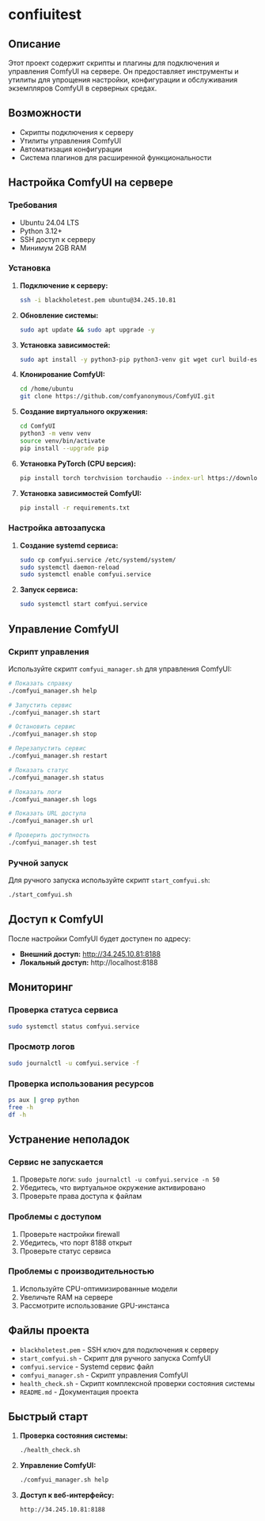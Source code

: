 # confiuitest

## Описание

Этот проект содержит скрипты и плагины для подключения и управления ComfyUI на сервере. Он предоставляет инструменты и утилиты для упрощения настройки, конфигурации и обслуживания экземпляров ComfyUI в серверных средах.

## Возможности

- Скрипты подключения к серверу
- Утилиты управления ComfyUI
- Автоматизация конфигурации
- Система плагинов для расширенной функциональности

## Настройка ComfyUI на сервере

### Требования

- Ubuntu 24.04 LTS
- Python 3.12+
- SSH доступ к серверу
- Минимум 2GB RAM

### Установка

1. **Подключение к серверу:**
   ```bash
   ssh -i blackholetest.pem ubuntu@34.245.10.81
   ```

2. **Обновление системы:**
   ```bash
   sudo apt update && sudo apt upgrade -y
   ```

3. **Установка зависимостей:**
   ```bash
   sudo apt install -y python3-pip python3-venv git wget curl build-essential python3-dev
   ```

4. **Клонирование ComfyUI:**
   ```bash
   cd /home/ubuntu
   git clone https://github.com/comfyanonymous/ComfyUI.git
   ```

5. **Создание виртуального окружения:**
   ```bash
   cd ComfyUI
   python3 -m venv venv
   source venv/bin/activate
   pip install --upgrade pip
   ```

6. **Установка PyTorch (CPU версия):**
   ```bash
   pip install torch torchvision torchaudio --index-url https://download.pytorch.org/whl/cpu
   ```

7. **Установка зависимостей ComfyUI:**
   ```bash
   pip install -r requirements.txt
   ```

### Настройка автозапуска

1. **Создание systemd сервиса:**
   ```bash
   sudo cp comfyui.service /etc/systemd/system/
   sudo systemctl daemon-reload
   sudo systemctl enable comfyui.service
   ```

2. **Запуск сервиса:**
   ```bash
   sudo systemctl start comfyui.service
   ```

## Управление ComfyUI

### Скрипт управления

Используйте скрипт `comfyui_manager.sh` для управления ComfyUI:

```bash
# Показать справку
./comfyui_manager.sh help

# Запустить сервис
./comfyui_manager.sh start

# Остановить сервис
./comfyui_manager.sh stop

# Перезапустить сервис
./comfyui_manager.sh restart

# Показать статус
./comfyui_manager.sh status

# Показать логи
./comfyui_manager.sh logs

# Показать URL доступа
./comfyui_manager.sh url

# Проверить доступность
./comfyui_manager.sh test
```

### Ручной запуск

Для ручного запуска используйте скрипт `start_comfyui.sh`:

```bash
./start_comfyui.sh
```

## Доступ к ComfyUI

После настройки ComfyUI будет доступен по адресу:
- **Внешний доступ:** http://34.245.10.81:8188
- **Локальный доступ:** http://localhost:8188

## Мониторинг

### Проверка статуса сервиса
```bash
sudo systemctl status comfyui.service
```

### Просмотр логов
```bash
sudo journalctl -u comfyui.service -f
```

### Проверка использования ресурсов
```bash
ps aux | grep python
free -h
df -h
```

## Устранение неполадок

### Сервис не запускается
1. Проверьте логи: `sudo journalctl -u comfyui.service -n 50`
2. Убедитесь, что виртуальное окружение активировано
3. Проверьте права доступа к файлам

### Проблемы с доступом
1. Проверьте настройки firewall
2. Убедитесь, что порт 8188 открыт
3. Проверьте статус сервиса

### Проблемы с производительностью
1. Используйте CPU-оптимизированные модели
2. Увеличьте RAM на сервере
3. Рассмотрите использование GPU-инстанса

## Файлы проекта

- `blackholetest.pem` - SSH ключ для подключения к серверу
- `start_comfyui.sh` - Скрипт для ручного запуска ComfyUI
- `comfyui.service` - Systemd сервис файл
- `comfyui_manager.sh` - Скрипт управления ComfyUI
- `health_check.sh` - Скрипт комплексной проверки состояния системы
- `README.md` - Документация проекта

## Быстрый старт

1. **Проверка состояния системы:**
   ```bash
   ./health_check.sh
   ```

2. **Управление ComfyUI:**
   ```bash
   ./comfyui_manager.sh help
   ```

3. **Доступ к веб-интерфейсу:**
   ```
   http://34.245.10.81:8188
   ```